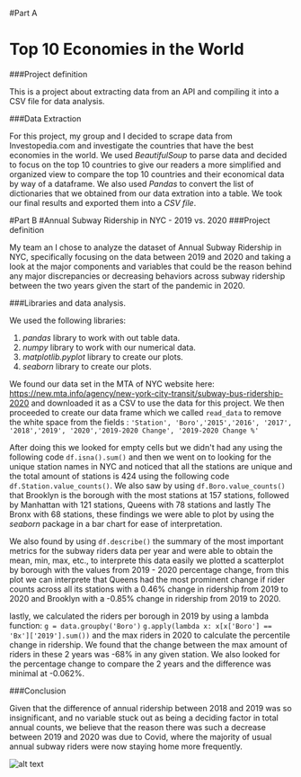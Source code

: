 
#Part A 
# Top 10 Economies in the World
###Project definition 

This is a project about extracting data from an API and compiling it into a CSV file for data analysis. 

###Data Extraction 

For this project, my group and I decided to scrape data from Investopedia.com and investigate the countries that have the best economies in the world. We used *BeautifulSoup* to parse data and decided to focus on the top 10 countries to give our readers a more simplified and organized view to compare the top 10 countries and their economical data by way of a dataframe. We also used *Pandas* to convert the list of dictionaries that we obtained from our data extration  into a table. We took our final results and exported them into a *CSV file*.

#Part B 
#Annual Subway Ridership in NYC - 2019 vs. 2020
###Project definition 

My team an I chose to analyze the dataset of Annual Subway Ridership in NYC, specifically focusing on the data between 2019 and 2020 and taking a look at the major components and variables that could be the reason behind any major discrepancies or decreasing behaviors across subway ridership between the two years given the start of the pandemic in 2020.

###Libraries and data analysis. 

We used the following libraries: 
1. *pandas* library to work with out table data. 
2. *numpy* library to work with our numerical data. 
3. *matplotlib.pyplot* library to create our plots. 
4. *seaborn* library to create our plots. 

We found our data set in the MTA of NYC website here: https://new.mta.info/agency/new-york-city-transit/subway-bus-ridership-2020 and downloaded it as a CSV to use the data for this project. We then proceeded to create our data frame which we called `read_data` to remove the white space from the fields : `'Station', 'Boro','2015','2016', '2017', '2018','2019', '2020','2019-2020 Change', '2019-2020 Change %'`
 
After doing this we looked for empty cells but we didn't had any using the following code `df.isna().sum()` and then we went on to looking for the unique station names in NYC and noticed that all the stations are unique and the total amount of stations is 424 using the following code `df.Station.value_counts()`. We also saw by using `df.Boro.value_counts()` that Brooklyn is the borough with the most stations at 157 stations, followed by Manhattan with 121 stations, Queens with 78 stations and lastly The Bronx with 68 stations, these findings we were able to plot by using the *seaborn* package in a bar chart for ease of interpretation. 



We also found by using `df.describe()` the summary of the most important metrics for the subway riders data per year and were able to obtain the mean, min, max, etc., to interprete this data easily we plotted a scatterplot by borough with the values from 2019 - 2020 percentage change, from this plot we can interprete that Queens had the most prominent change if rider counts across all its stations with a 0.46% change in ridership from 2019 to 2020 and Brooklyn with a -0.85% change in ridership from 2019 to 2020. 




lastly, we calculated the riders per borough in 2019 by using a lambda function: 
`g = data.groupby('Boro')`
`g.apply(lambda x: x[x['Boro'] == 'Bx']['2019'].sum())`
and the max riders in 2020 to calculate the percentile change in ridership. We found that the change between the max amount of riders in these 2 years was -68% in any given station. We also looked for the percentage change to compare the 2 years and the difference was minimal at -0.062%. 

###Conclusion 

Given that the difference of annual ridership between 2018 and 2019 was so insignificant, and no variable stuck out as being a deciding factor in total annual counts, we believe that the reason there was such a decrease between 2019 and 2020 was due to Covid, where the majority of usual annual subway riders were now staying home more frequently.


![alt text](https://github.com/mariapereyras/analysis-world-economies-/images/BarPlot.png "Hello")

